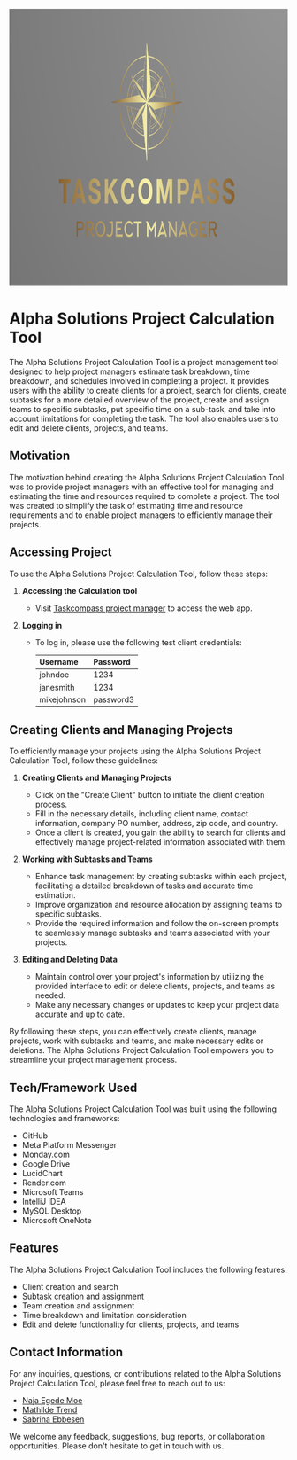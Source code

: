 <p align="center">
  <img src="TaskCompassLogo.png" alt="Your Picture" width="800" height="500">
</p>

# Alpha Solutions Project Calculation Tool

The Alpha Solutions Project Calculation Tool is a project management tool designed to help project managers estimate task breakdown, time breakdown, and schedules involved in completing a project. It provides users with the ability to create clients for a project, search for clients, create subtasks for a more detailed overview of the project, create and assign teams to specific subtasks, put specific time on a sub-task, and take into account limitations for completing the task. The tool also enables users to edit and delete clients, projects, and teams.

## Motivation

The motivation behind creating the Alpha Solutions Project Calculation Tool was to provide project managers with an effective tool for managing and estimating the time and resources required to complete a project. The tool was created to simplify the task of estimating time and resource requirements and to enable project managers to efficiently manage their projects.

## Accessing Project

To use the Alpha Solutions Project Calculation Tool, follow these steps:

1. **Accessing the Calculation tool**
   - Visit [Taskcompass project manager](https://task-compass.onrender.com) to access the web app.

2. **Logging in**
   - To log in, please use the following test client credentials:

     | Username     | Password  |
     |--------------|-----------|
     | johndoe      | 1234      |
     | janesmith    | 1234      |
     | mikejohnson  | password3 |

## Creating Clients and Managing Projects

To efficiently manage your projects using the Alpha Solutions Project Calculation Tool, follow these guidelines:

1. **Creating Clients and Managing Projects**
   - Click on the "Create Client" button to initiate the client creation process.
   - Fill in the necessary details, including client name, contact information, company PO number, address, zip code, and country.
   - Once a client is created, you gain the ability to search for clients and effectively manage project-related information associated with them.

2. **Working with Subtasks and Teams**
   - Enhance task management by creating subtasks within each project, facilitating a detailed breakdown of tasks and accurate time estimation.
   - Improve organization and resource allocation by assigning teams to specific subtasks.
   - Provide the required information and follow the on-screen prompts to seamlessly manage subtasks and teams associated with your projects.

3. **Editing and Deleting Data**
   - Maintain control over your project's information by utilizing the provided interface to edit or delete clients, projects, and teams as needed.
   - Make any necessary changes or updates to keep your project data accurate and up to date.

By following these steps, you can effectively create clients, manage projects, work with subtasks and teams, and make necessary edits or deletions. The Alpha Solutions Project Calculation Tool empowers you to streamline your project management process.

## Tech/Framework Used

The Alpha Solutions Project Calculation Tool was built using the following technologies and frameworks:

- GitHub
- Meta Platform Messenger
- Monday.com
- Google Drive
- LucidChart
- Render.com
- Microsoft Teams
- IntelliJ IDEA
- MySQL Desktop
- Microsoft OneNote

## Features

The Alpha Solutions Project Calculation Tool includes the following features:

- Client creation and search
- Subtask creation and assignment
- Team creation and assignment
- Time breakdown and limitation consideration
- Edit and delete functionality for clients, projects, and teams

## Contact Information

For any inquiries, questions, or contributions related to the Alpha Solutions Project Calculation Tool, please feel free to reach out to us:

- [Naja Egede Moe](https://github.com/najamoe)
- [Mathilde Trend](https://github.com/MathildeTrendy)
- [Sabrina Ebbesen](https://github.com/sabr5840)

We welcome any feedback, suggestions, bug reports, or collaboration opportunities. Please don't hesitate to get in touch with us.
